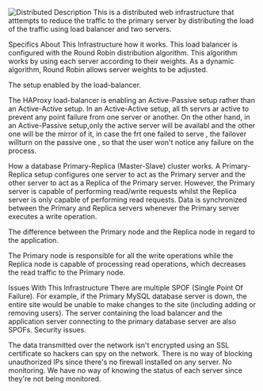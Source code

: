 ![Distributed](https://i.imgur.com/wSsNvGp.png)
Description
This is a distributed web infrastructure that atttempts to reduce the traffic to the primary server by distributing the load of the traffic using load balancer and two servers.

Specifics About This Infrastructure
 how it works.
This load balancer is configured with the Round Robin distribution algorithm. This algorithm works by using each server  according to their weights. As a dynamic algorithm, Round Robin allows server weights to be adjusted.

The setup enabled by the load-balancer.

The HAProxy load-balancer is enabling an Active-Passive setup rather than an Active-Active setup. In an Active-Active setup, all th servrs ar active to prevent any point failure from one server or another. On the other hand, in an Active-Passive setup,only the active server will be availabl and the other one will be the mirror of it, in case the frt one failed to serve , the failover willturn on the passive one , so that the user won't notice any failure on the process.

How a database Primary-Replica (Master-Slave) cluster works.
A Primary-Replica setup configures one server to act as the Primary server and the other server to act as a Replica of the Primary server. However, the Primary server is capable of performing read/write requests whilst the Replica server is only capable of performing read requests. Data is synchronized between the Primary and Replica servers whenever the Primary server executes a write operation.

The difference between the Primary node and the Replica node in regard to the application.

The Primary node is responsible for all the write operations  while the Replica node is capable of processing read operations, which decreases the read traffic to the Primary node.

Issues With This Infrastructure
There are multiple SPOF (Single Point Of Failure).
For example, if the Primary MySQL database server is down, the entire site would be unable to make changes to the site (including adding or removing users). The server containing the load balancer and the application server connecting to the primary database server are also SPOFs.
Security issues.

The data transmitted over the network isn't encrypted using an SSL certificate so hackers can spy on the network. There is no way of blocking unauthorized IPs since there's no firewall installed on any server.
No monitoring.
We have no way of knowing the status of each server since they're not being monitored.

